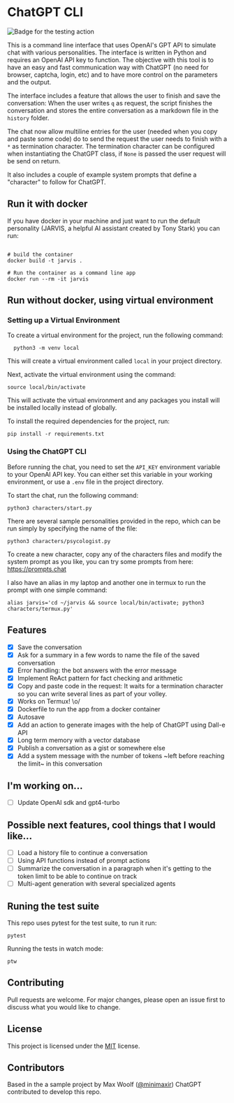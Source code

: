 # ChatGPT CLI

![Badge for the testing action](https://github.com/juanmirod/chatgpt_cli/actions/workflows/python-app.yml/badge.svg)

This is a command line interface that uses OpenAI's GPT API to simulate chat with various personalities. The interface is written in Python and requires an OpenAI API key to function. The objective with this tool is to have an easy and fast communication way with ChatGPT (no need for browser, captcha, login, etc) and to have more control on the parameters and the output.

The interface includes a feature that allows the user to finish and save the conversation:
When the user writes `q` as request, the script finishes the conversation and stores the entire conversation as a markdown file in the `history` folder.

The chat now allow multiline entries for the user (needed when you copy and paste some code) do to send
the request the user needs to finish with a `*` as termination character. The termination character can
be configured when instantiating the ChatGPT class, if `None` is passed the user request will be send on return. 

It also includes a couple of example system prompts that define a "character" to follow for ChatGPT.

## Run it with docker

If you have docker in your machine and just want to run the default personality (JARVIS, a helpful AI assistant created by Tony Stark) you can run:

```

# build the container
docker build -t jarvis .

# Run the container as a command line app
docker run --rm -it jarvis

```

## Run without docker, using virtual environment
### Setting up a Virtual Environment

To create a virtual environment for the project, run the following command:

```
  python3 -m venv local
```

This will create a virtual environment called `local` in your project directory.

Next, activate the virtual environment using the command:

```
source local/bin/activate
```

This will activate the virtual environment and any packages you install will be installed locally instead of globally.

To install the required dependencies for the project, run:

```
pip install -r requirements.txt
```

### Using the ChatGPT CLI

Before running the chat, you need to set the `API_KEY` environment variable to your OpenAI API key. You can either set this variable in your working environment, or use a `.env` file in the project directory.

To start the chat, run the following command:

```
python3 characters/start.py
```

There are several sample personalities provided in the repo, which can be run simply by specifying the name of the file:

```
python3 characters/psycologist.py
```

To create a new character, copy any of the characters files and modify the system prompt as you like, you can try some prompts from here: https://prompts.chat

I also have an alias in my laptop and another one in termux to run the prompt with one simple command:

```
alias jarvis='cd ~/jarvis && source local/bin/activate; python3 characters/termux.py'
```

## Features

- [x] Save the conversation
- [x] Ask for a summary in a few words to name the file of the saved conversation
- [x] Error handling: the bot answers with the error message 
- [x] Implement ReAct pattern for fact checking and arithmetic
- [x] Copy and paste code in the request: It waits for a termination character so you can write several lines as part of your volley.
- [x] Works on Termux! \o/
- [x] Dockerfile to run the app from a docker container
- [x] Autosave
- [x] Add an action to generate images with the help of ChatGPT using Dall-e API
- [x] Long term memory with a vector database
- [x] Publish a conversation as a gist or somewhere else
- [x] Add a system message with the number of tokens ~left before reaching the limit~ in this conversation 
  
## I'm working on...

- [ ] Update OpenAI sdk and gpt4-turbo

## Possible next features, cool things that I would like...

- [ ] Load a history file to continue a conversation
- [ ] Using API functions instead of prompt actions
- [ ] Summarize the conversation in a paragraph when it's getting to the token limit to be able to continue on track
- [ ] Multi-agent generation with several specialized agents

## Runing the test suite

This repo uses pytest for the test suite, to run it run:

```
pytest
```

Running the tests in watch mode:

```
ptw
```


## Contributing

Pull requests are welcome. For major changes, please open an issue first to discuss what you would like to change.


## License

This project is licensed under the [MIT](https://choosealicense.com/licenses/mit/) license.

## Contributors

Based in the a sample project by Max Woolf ([@minimaxir](https://minimaxir.com))
ChatGPT contributed to develop this repo.

